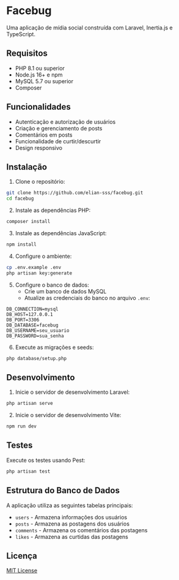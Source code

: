 # Facebug

Uma aplicação de mídia social construída com Laravel, Inertia.js e TypeScript.

## Requisitos

- PHP 8.1 ou superior
- Node.js 16+ e npm
- MySQL 5.7 ou superior
- Composer

## Funcionalidades

- Autenticação e autorização de usuários
- Criação e gerenciamento de posts
- Comentários em posts
- Funcionalidade de curtir/descurtir
- Design responsivo

## Instalação

1. Clone o repositório:
```bash
git clone https://github.com/elian-sss/facebug.git
cd facebug
```

2. Instale as dependências PHP:
```bash
composer install
```

3. Instale as dependências JavaScript:
```bash
npm install
```

4. Configure o ambiente:
```bash
cp .env.example .env
php artisan key:generate
```

5. Configure o banco de dados:
   - Crie um banco de dados MySQL
   - Atualize as credenciais do banco no arquivo `.env`:
```env
DB_CONNECTION=mysql
DB_HOST=127.0.0.1
DB_PORT=3306
DB_DATABASE=facebug
DB_USERNAME=seu_usuario
DB_PASSWORD=sua_senha
```

6. Execute as migrações e seeds:
```bash
php database/setup.php
```

## Desenvolvimento

1. Inicie o servidor de desenvolvimento Laravel:
```bash
php artisan serve
```

2. Inicie o servidor de desenvolvimento Vite:
```bash
npm run dev
```

## Testes

Execute os testes usando Pest:
```bash
php artisan test
```

## Estrutura do Banco de Dados

A aplicação utiliza as seguintes tabelas principais:

- `users` - Armazena informações dos usuários
- `posts` - Armazena as postagens dos usuários
- `comments` - Armazena os comentários das postagens
- `likes` - Armazena as curtidas das postagens

## Licença

[MIT License](LICENSE)
